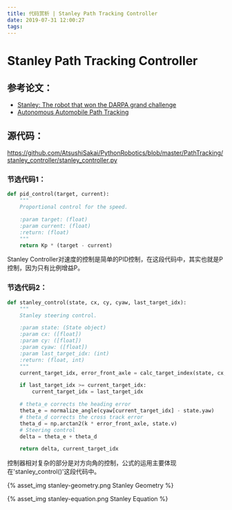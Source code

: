 ```yaml
---
title: 代码赏析 | Stanley Path Tracking Controller
date: 2019-07-31 12:00:27
tags:
---
```


# Stanley Path Tracking Controller

## 参考论文：
- [Stanley: The robot that won the DARPA grand challenge](http://isl.ecst.csuchico.edu/DOCS/darpa2005/DARPA%202005%20Stanley.pdf)
- [Autonomous Automobile Path Tracking](https://www.ri.cmu.edu/pub_files/2009/2/Automatic_Steering_Methods_for_Autonomous_Automobile_Path_Tracking.pdf)

## 源代码：

https://github.com/AtsushiSakai/PythonRobotics/blob/master/PathTracking/stanley_controller/stanley_controller.py

<!--more-->

### 节选代码1：

```python
def pid_control(target, current):
    """
    Proportional control for the speed.

    :param target: (float)
    :param current: (float)
    :return: (float)
    """
    return Kp * (target - current)
```

Stanley Controller对速度的控制是简单的PID控制，在这段代码中，其实也就是P控制，因为只有比例增益P。

### 节选代码2：

```python
def stanley_control(state, cx, cy, cyaw, last_target_idx):
    """
    Stanley steering control.

    :param state: (State object)
    :param cx: ([float])
    :param cy: ([float])
    :param cyaw: ([float])
    :param last_target_idx: (int)
    :return: (float, int)
    """
    current_target_idx, error_front_axle = calc_target_index(state, cx, cy)

    if last_target_idx >= current_target_idx:
        current_target_idx = last_target_idx

    # theta_e corrects the heading error
    theta_e = normalize_angle(cyaw[current_target_idx] - state.yaw)
    # theta_d corrects the cross track error
    theta_d = np.arctan2(k * error_front_axle, state.v)
    # Steering control
    delta = theta_e + theta_d

    return delta, current_target_idx
```

控制器相对复杂的部分是对方向角的控制，公式的运用主要体现在'stanley_control()'这段代码中。

{% asset_img stanley-geometry.png Stanley Geometry %}

{% asset_img stanley-equation.png Stanley Equation %}
